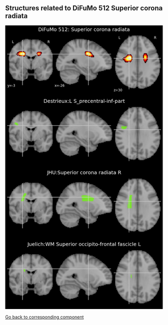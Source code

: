


## Structures related to DiFuMo 512 Superior corona radiata

![165](165.jpg "Structures related to DiFuMo 512 Superior corona radiata")

[Go back to corresponding component](https://parietal-inria.github.io/DiFuMo/512/html/165.html)